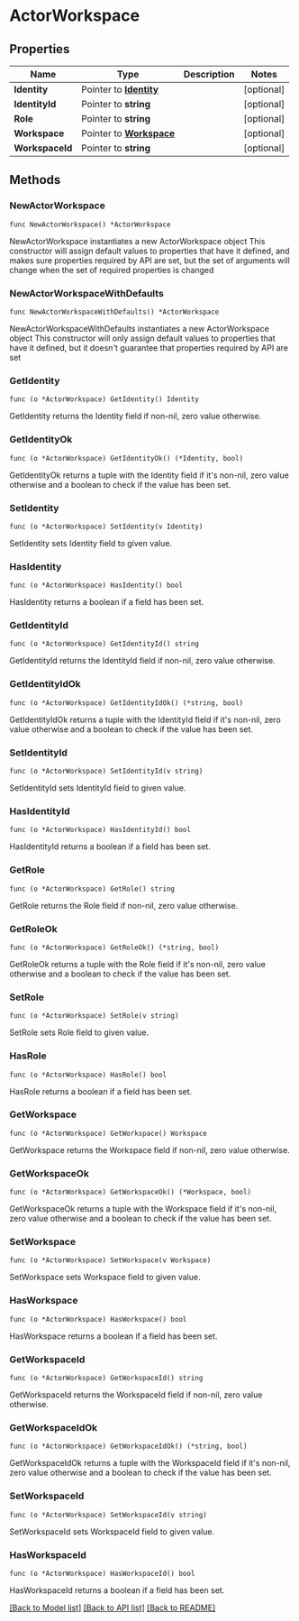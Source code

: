 # ActorWorkspace

## Properties

Name | Type | Description | Notes
------------ | ------------- | ------------- | -------------
**Identity** | Pointer to [**Identity**](Identity.md) |  | [optional] 
**IdentityId** | Pointer to **string** |  | [optional] 
**Role** | Pointer to **string** |  | [optional] 
**Workspace** | Pointer to [**Workspace**](Workspace.md) |  | [optional] 
**WorkspaceId** | Pointer to **string** |  | [optional] 

## Methods

### NewActorWorkspace

`func NewActorWorkspace() *ActorWorkspace`

NewActorWorkspace instantiates a new ActorWorkspace object
This constructor will assign default values to properties that have it defined,
and makes sure properties required by API are set, but the set of arguments
will change when the set of required properties is changed

### NewActorWorkspaceWithDefaults

`func NewActorWorkspaceWithDefaults() *ActorWorkspace`

NewActorWorkspaceWithDefaults instantiates a new ActorWorkspace object
This constructor will only assign default values to properties that have it defined,
but it doesn't guarantee that properties required by API are set

### GetIdentity

`func (o *ActorWorkspace) GetIdentity() Identity`

GetIdentity returns the Identity field if non-nil, zero value otherwise.

### GetIdentityOk

`func (o *ActorWorkspace) GetIdentityOk() (*Identity, bool)`

GetIdentityOk returns a tuple with the Identity field if it's non-nil, zero value otherwise
and a boolean to check if the value has been set.

### SetIdentity

`func (o *ActorWorkspace) SetIdentity(v Identity)`

SetIdentity sets Identity field to given value.

### HasIdentity

`func (o *ActorWorkspace) HasIdentity() bool`

HasIdentity returns a boolean if a field has been set.

### GetIdentityId

`func (o *ActorWorkspace) GetIdentityId() string`

GetIdentityId returns the IdentityId field if non-nil, zero value otherwise.

### GetIdentityIdOk

`func (o *ActorWorkspace) GetIdentityIdOk() (*string, bool)`

GetIdentityIdOk returns a tuple with the IdentityId field if it's non-nil, zero value otherwise
and a boolean to check if the value has been set.

### SetIdentityId

`func (o *ActorWorkspace) SetIdentityId(v string)`

SetIdentityId sets IdentityId field to given value.

### HasIdentityId

`func (o *ActorWorkspace) HasIdentityId() bool`

HasIdentityId returns a boolean if a field has been set.

### GetRole

`func (o *ActorWorkspace) GetRole() string`

GetRole returns the Role field if non-nil, zero value otherwise.

### GetRoleOk

`func (o *ActorWorkspace) GetRoleOk() (*string, bool)`

GetRoleOk returns a tuple with the Role field if it's non-nil, zero value otherwise
and a boolean to check if the value has been set.

### SetRole

`func (o *ActorWorkspace) SetRole(v string)`

SetRole sets Role field to given value.

### HasRole

`func (o *ActorWorkspace) HasRole() bool`

HasRole returns a boolean if a field has been set.

### GetWorkspace

`func (o *ActorWorkspace) GetWorkspace() Workspace`

GetWorkspace returns the Workspace field if non-nil, zero value otherwise.

### GetWorkspaceOk

`func (o *ActorWorkspace) GetWorkspaceOk() (*Workspace, bool)`

GetWorkspaceOk returns a tuple with the Workspace field if it's non-nil, zero value otherwise
and a boolean to check if the value has been set.

### SetWorkspace

`func (o *ActorWorkspace) SetWorkspace(v Workspace)`

SetWorkspace sets Workspace field to given value.

### HasWorkspace

`func (o *ActorWorkspace) HasWorkspace() bool`

HasWorkspace returns a boolean if a field has been set.

### GetWorkspaceId

`func (o *ActorWorkspace) GetWorkspaceId() string`

GetWorkspaceId returns the WorkspaceId field if non-nil, zero value otherwise.

### GetWorkspaceIdOk

`func (o *ActorWorkspace) GetWorkspaceIdOk() (*string, bool)`

GetWorkspaceIdOk returns a tuple with the WorkspaceId field if it's non-nil, zero value otherwise
and a boolean to check if the value has been set.

### SetWorkspaceId

`func (o *ActorWorkspace) SetWorkspaceId(v string)`

SetWorkspaceId sets WorkspaceId field to given value.

### HasWorkspaceId

`func (o *ActorWorkspace) HasWorkspaceId() bool`

HasWorkspaceId returns a boolean if a field has been set.


[[Back to Model list]](../README.md#documentation-for-models) [[Back to API list]](../README.md#documentation-for-api-endpoints) [[Back to README]](../README.md)


